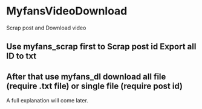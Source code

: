 # MyfansVideoDownload
Scrap post and Download video 

Use myfans_scrap first to Scrap post id
Export all ID to txt
----------------------------------
After that use myfans_dl download all file (require .txt file) 
or single file (require post id)
-----------------------------------

A full explanation will come later.
